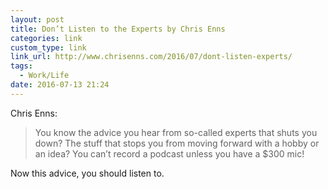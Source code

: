 ```yaml
---
layout: post
title: Don’t Listen to the Experts by Chris Enns
categories: link
custom_type: link
link_url: http://www.chrisenns.com/2016/07/dont-listen-experts/
tags:
  - Work/Life
date: 2016-07-13 21:24
---
```

Chris Enns:

> You know the advice you hear from so-called experts that shuts you down? The stuff that stops you from moving forward with a hobby or an idea?  You can’t record a podcast unless you have a $300 mic! 

Now this advice, you should listen to.